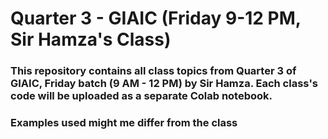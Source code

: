 # Quarter 3 - GIAIC (Friday 9-12 PM, Sir Hamza's Class)

### This repository contains all class topics from Quarter 3 of GIAIC, Friday batch (9 AM - 12 PM) by Sir Hamza. Each class's code will be uploaded as a separate Colab notebook.  
### Examples used might me differ from the class
